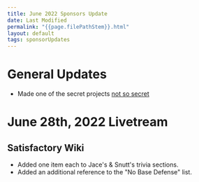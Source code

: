 ```yaml
---
title: June 2022 Sponsors Update
date: Last Modified
permalink: "{{page.filePathStem}}.html"
layout: default
tags: sponsorUpdates
---
```

# General Updates
* Made one of the secret projects [not so secret](https://qasite.satisfactory.video/)

# June 28th, 2022 Livetream
## Satisfactory Wiki
* Added one item each to Jace's & Snutt's trivia sections.
* Added an additional reference to the "No Base Defense" list.
